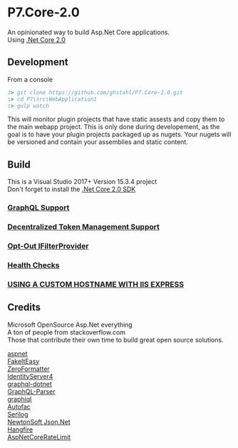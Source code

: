 # P7.Core-2.0
An opinionated way to build Asp.Net Core applications.  
Using [.Net Core 2.0](https://www.microsoft.com/net/download/core)  


## Development

From a console

```cmd
:> git clone https://github.com/ghstahl/P7.Core-2.0.git
:> cd P7\src\WebApplication1
:> gulp watch
```
This will monitor plugin projects that have static assests and copy them to the main webapp project.
This is only done during developement, as the goal is to have your plugin projects packaged up as nugets.
Your nugets will be versioned and contain your assemblies and static content.

## Build
This is a Visual Studio 2017+ Version 15.3.4 project  
Don't forget to install the [.Net Core 2.0 SDK](https://www.microsoft.com/net/download/core)  


### [GraphQL Support](docs/graphQL.md)  
### [Decentralized Token Management Support](docs/decentralized-token-management-support.md)
### [Opt-Out IFilterProvider](docs/opt-out-filter-provider.md)
### [Health Checks](docs/health-checks.md)
### [USING A CUSTOM HOSTNAME WITH IIS EXPRESS](docs/using-a-custom-hostname-with-iis-express-with-visual-studio-2017-vs2017.md)


## Credits
Microsoft OpenSource Asp.Net everything  
A ton of people from stackoverflow.com  
Those that contribute their own time to build great open source solutions.  

[aspnet](https://github.com/aspnet)  
[FakeItEasy](https://github.com/FakeItEasy/FakeItEasy)   
[ZeroFormatter](https://github.com/neuecc/ZeroFormatter)   
[IdentityServer4](https://github.com/IdentityServer/IdentityServer4)   
[graphql-dotnet](https://github.com/graphql-dotnet/graphql-dotnet)   
[GraphQL-Parser](https://github.com/graphql-dotnet/parser)   
[graphiql](https://github.com/graphql/graphiql)   
[Autofac](https://github.com/autofac/Autofac)   
[Serilog](https://serilog.net/)   
[NewtonSoft Json.Net](https://www.newtonsoft.com/json)   
[Hangfire](https://www.hangfire.io/)   
[AspNetCoreRateLimit](https://github.com/stefanprodan/AspNetCoreRateLimit)   

